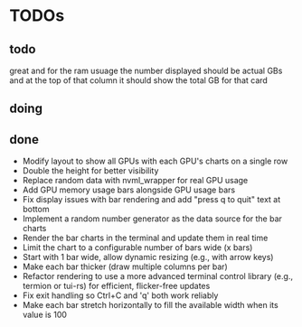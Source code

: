 # TODOs

## todo
great and for the ram usuage the number displayed should be actual GBs and at the top of that column it should show the total GB for that card

## doing

## done
- Modify layout to show all GPUs with each GPU's charts on a single row
- Double the height for better visibility
- Replace random data with nvml_wrapper for real GPU usage
- Add GPU memory usage bars alongside GPU usage bars
- Fix display issues with bar rendering and add "press q to quit" text at bottom
- Implement a random number generator as the data source for the bar charts
- Render the bar charts in the terminal and update them in real time
- Limit the chart to a configurable number of bars wide (x bars)
- Start with 1 bar wide, allow dynamic resizing (e.g., with arrow keys)
- Make each bar thicker (draw multiple columns per bar)
- Refactor rendering to use a more advanced terminal control library (e.g., termion or tui-rs) for efficient, flicker-free updates
- Fix exit handling so Ctrl+C and 'q' both work reliably
- Make each bar stretch horizontally to fill the available width when its value is 100
